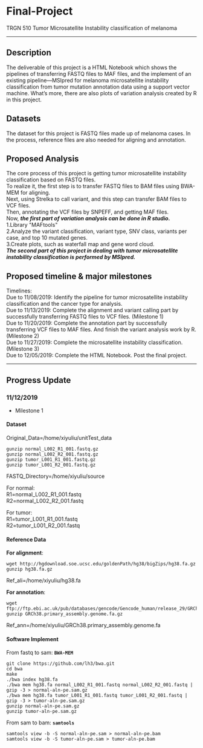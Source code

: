 # Final-Project
TRGN 510
Tumor Microsatellite Instability classification of melanoma
***
## Description  
The deliverable of this project is a HTML Notebook which shows the pipelines of transferring FASTQ files to MAF files, and the implement of an existing pipeline—MSIpred for melanoma microsatellite instability classification from tumor mutation annotation data using a support vector machine. What’s more, there are also plots of variation analysis created by R in this project.  
## Datasets  
The dataset for this project is FASTQ files made up of melanoma cases. In the process, reference files are also needed for aligning and annotation.
## Proposed Analysis  
The core process of this project is getting tumor microsatellite instability classification based on FASTQ files.  
To realize it, the first step is to transfer FASTQ files to BAM files using BWA-MEM for aligning.  
Next, using Strelka to call variant, and this step can transfer BAM files to VCF files.  
Then, annotating the VCF files by SNPEFF, and getting MAF files.  
Now, ***the first part of variation analysis can be done in R studio.***  
        1.Library "MAFtools"  
        2.Analyze the variant classification, variant type, SNV class, variants per case, and top 10 mutated genes.  
        3.Create plots, such as waterfall map and gene word cloud.  
***The second part of this project in dealing with tumor microsatellite instability classification is performed by MSIpred.***   
  
## Proposed timeline & major milestones  
Timelines:   
Due to 11/08/2019: Identify the pipeline for tumor microsatellite instability classification and the cancer type for analysis.   
Due to 11/13/2019: Complete the alignment and variant calling part by successfully transferring FASTQ files to VCF files. (Milestone 1)   
Due to 11/20/2019: Complete the annotation part by successfully transferring VCF files to MAF files. And finish the variant analysis work by R. (Milestone 2)   
Due to 11/27/2019: Complete the microsatellite instability classification. (Milestone 3)   
Due to 12/05/2019: Complete the HTML Notebook. Post the final project.   
***
## Progress Update   
### 11/12/2019   
* Milestone 1   
#### Dataset   
Original_Data=/home/xiyuliu/unitTest_data   
```
gunzip normal_L002_R1_001.fastq.gz
gunzip normal_L002_R2_001.fastq.gz
gunzip tumor_L001_R1_001.fastq.gz
gunzip tumor_L001_R2_001.fastq.gz
```
FASTQ_Directory=/home/xiyuliu/source   
   
For normal:   
R1=normal_L002_R1_001.fastq   
R2=normal_L002_R2_001.fastq   
   
For tumor:   
R1=tumor_L001_R1_001.fastq   
R2=tumor_L001_R2_001.fastq  
   
#### Reference Data   
**For alignment**:   
```
wget http://hgdownload.soe.ucsc.edu/goldenPath/hg38/bigZips/hg38.fa.gz   
gunzip hg38.fa.gz  
```
Ref_ali=/home/xiyuliu/hg38.fa   
   
**For annotation**:   
```
wget ftp://ftp.ebi.ac.uk/pub/databases/gencode/Gencode_human/release_29/GRCh38.primary_assembly.genome.fa.gz   
gunzip GRCh38.primary_assembly.genome.fa.gz   
```
Ref_ann=/home/xiyuliu/GRCh38.primary_assembly.genome.fa   
   
#### Software Implement   
From fastq to sam:  **`BWA-MEM`**   
```
git clone https://github.com/lh3/bwa.git   
cd bwa  
make  
./bwa index hg38.fa  
./bwa mem hg38.fa normal_L002_R1_001.fastq normal_L002_R2_001.fastq | gzip -3 > normal-aln-pe.sam.gz   
./bwa mem hg38.fa tumor_L001_R1_001.fastq tumor_L001_R2_001.fastq | gzip -3 > tumor-aln-pe.sam.gz   
gunzip normal-aln-pe.sam.gz   
gunzip tumor-aln-pe.sam.gz   
```
From sam to bam: **`samtools`**   
```
samtools view -b -S normal-aln-pe.sam > normal-aln-pe.bam   
samtools view -b -S tumor-aln-pe.sam > tumor-aln-pe.bam   
```
